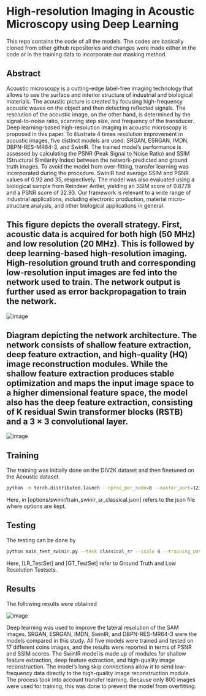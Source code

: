 # High-resolution Imaging in Acoustic Microscopy using Deep Learning

This repo contains the code of all the models. The codes are basically cloned from other github repositories and changes were made either in the code or in the training data to incorporate our masking method.

## Abstract

Acoustic microscopy is a cutting-edge label-free imaging technology that allows to see the surface and interior structure of industrial and biological materials. The acoustic picture is created by focusing high-frequency acoustic waves on the object and then detecting reflected signals. The resolution of the acoustic image, on the other hand, is determined by the signal-to-noise ratio, scanning step size, and frequency of the transducer. Deep learning-based high-resolution imaging in acoustic microscopy is proposed in this paper. To illustrate 4 times resolution improvement in acoustic images, five distinct models are used: SRGAN, ESRGAN, IMDN, DBPN-RES-MR64-3, and SwinIR. The trained model’s performance is assessed by calculating the PSNR (Peak Signal to Noise Ratio) and SSIM (Structural Similarity Index) between the network-predicted and ground truth images. To avoid the model from over-fitting, transfer learning was incorporated during the procedure. SwinIR had average SSIM and PSNR values of 0.92 and 35, respectively. The model was also evaluated using a biological sample from Reindeer Antler, yielding an SSIM score of 0.8778 and a PSNR score of 32.93. Our framework is relevant to a wide range of industrial applications, including electronic production, material micro-structure analysis, and other biological applications in general.

## This figure depicts the overall strategy. First, acoustic data is acquired for both high (50 MHz) and low resolution (20 MHz). This is followed by deep learning-based high-resolution imaging. High-resolution ground truth and corresponding low-resolution input images are fed into the network used to train. The network output is further used as error backpropagation to train the network.

![image](https://github.com/banerjeepragyan/SuperResolution/assets/88557062/4a102326-d482-4c87-b93d-dc6c4a27d7c7)

## Diagram depicting the network architecture. The network consists of shallow feature extraction, deep feature extraction, and high-quality (HQ) image reconstruction modules. While the shallow feature extraction produces stable optimization and maps the input image space to a higher dimensional feature space, the model also has the deep feature extraction, consisting of K residual Swin transformer blocks (RSTB) and a 3 × 3 convolutional layer.

![image](https://github.com/banerjeepragyan/SuperResolution/assets/88557062/3b1e2425-eff6-4c78-96da-858ef6a433c5)

## Training

The training was initially done on the DIV2K dataset and then finetuned on the Acoustic dataset. 

```bash
python -m torch.distributed.launch --nproc_per_node=8 --master_port=1234 main_train_psnr.py --opt options/swinir/train_swinir_sr_classical.json
```

Here, in [options/swinir/train_swinir_sr_classical.json] refers to the json file where options are kept.

## Testing

The testing can be done by

```bash
python main_test_swinir.py --task classical_sr --scale 4 --training_patch_size 48 --model_path model_zoo/swinir/001_classicalSR_DIV2K_s48w8_SwinIR-M_x2.pth --folder_lq [LR_TestSet] --folder_gt [GT_TestSet]
```

Here, [LR_TestSet] and [GT_TestSet] refer to Ground Truth and Low Resolution Testsets.

## Results

The following results were obtained 

![image](https://github.com/banerjeepragyan/SuperResolution/assets/88557062/4a2b1755-f387-4a8f-88c7-1ccee9ea787b)

Deep learning was used to improve the lateral resolution of the SAM images. SRGAN, ESRGAN, IMDN, SwinIR, and DBPN-RES-MR64-3 were the models compared in this study. All five models were trained and tested on 17 different coins images, and the results were reported in terms of PSNR and SSIM scores. The SwinIR model is made up of modules for shallow feature extraction, deep feature extraction, and high-quality image reconstruction. The model’s long skip connections allow it to send low-frequency data directly to the high-quality image reconstruction module. The process took into account transfer learning. Because only 800 images were used for training, this was done to prevent the model from overfitting.
